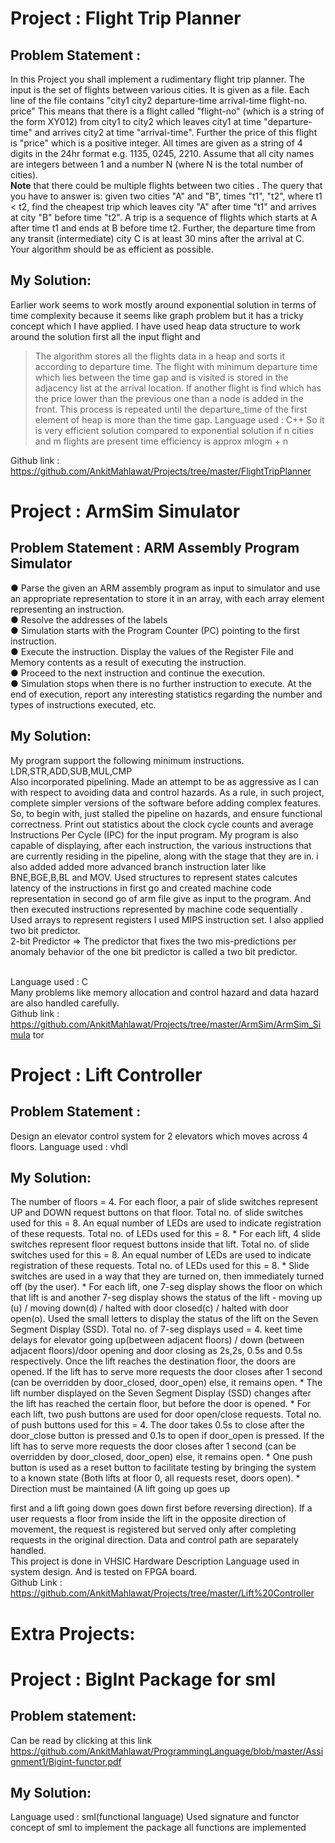 # Project : Flight Trip Planner
## Problem Statement :
In this Project you shall implement a rudimentary flight trip planner. The input is the set
of flights between various cities. It is given as a file. Each line of the file contains "city1
city2 departure-time arrival-time flight-no. price" This means that there is a flight called
"flight-no" (which is a string of the form XY012) from city1 to city2 which leaves city1 at
time "departure-time" and arrives city2 at time "arrival-time". Further the price of this
flight is "price" which is a positive integer. All times are given as a string of 4 digits in the
24hr format e.g. 1135, 0245, 2210. Assume that all city names are integers between 1
and a number N (where N is the total number of cities).<br>
**Note** that there could be multiple flights between two cities .
The query that you have to answer is: given two cities "A" and "B", times "t1", "t2",
where t1 < t2, find the cheapest trip which leaves city "A" after time "t1" and arrives at
city "B" before time "t2". A trip is a sequence of flights which starts at A after time t1 and
ends at B before time t2. Further, the departure time from any transit (intermediate) city
C is at least 30 mins after the arrival at C.
Your algorithm should be as efficient as possible.
## My Solution:
Earlier work seems to work mostly around exponential solution in terms of time
complexity because it seems like graph problem but it has a tricky concept which I have
applied.
I have used heap data structure to work around the solution first all the input flight and
> The algorithm stores all the flights data in a heap and sorts it according to departure
time.
> The flight with minimum departure time which lies between the time gap and is visited
is stored in the adjacency list at the arrival location.
> If another flight is find which has the price lower than the previous one than a node is
added in the front.
> This process is repeated until the departure_time of the first element of heap is more
than the time gap.
Language used : C++
So it is very efficient solution compared to exponential solution if n cities and m flights
are present time efficiency is approx mlogm + n

Github link : https://github.com/AnkitMahlawat/Projects/tree/master/FlightTripPlanner

# Project : ArmSim Simulator
## Problem Statement : ARM Assembly Program Simulator
● Parse the given an ARM assembly program as input to simulator and use an
appropriate representation to store it in an array, with each array element
representing an instruction.<br>
● Resolve the addresses of the labels<br>
● Simulation starts with the Program Counter (PC) pointing to the first instruction.<br>
● Execute the instruction. Display the values of the Register File and Memory
contents as a result of executing the instruction.<br>
● Proceed to the next instruction and continue the execution.<br>
● Simulation stops when there is no further instruction to execute.
At the end of execution, report any interesting statistics regarding the number and types
of instructions executed, etc.
## My Solution:
My program support the following minimum instructions.<br>
LDR,STR,ADD,SUB,MUL,CMP<br>
Also incorporated pipelining. Made an attempt to be as aggressive as I can with respect
to avoiding data and control hazards. As a rule, in such project, complete simpler
versions of the software before adding complex features. So, to begin with, just stalled
the pipeline on hazards, and ensure functional correctness. Print out statistics about the
clock cycle counts and average Instructions Per Cycle (IPC) for the input program. My
program is also capable of displaying, after each instruction, the various instructions
that are currently residing in the pipeline, along with the stage that they are in.
i also added added more advanced branch instruction later like BNE,BGE,B,BL and
MOV. Used structures to represent states calcutes latency of the instructions in first go
and created machine code representation in second go of arm file give as input to the
program. And then executed instructions represented by machine code sequentially .
Used arrays to represent registers I used MIPS instruction set. I also applied two bit
predictor.<br>
2-bit Predictor => The predictor that fixes the two mis-predictions per anomaly
behavior of the one bit predictor is called a two bit predictor.<br><br>

Language used : C<br>
Many problems like memory allocation and control hazard and data hazard are also
handled carefully.<br>
Github link :
https://github.com/AnkitMahlawat/Projects/tree/master/ArmSim/ArmSim_Simula
tor
# Project : Lift Controller
## Problem Statement :
Design an elevator control system for 2 elevators which moves across 4 floors.
Language used : vhdl
## My Solution:
The number of floors = 4. For each floor, a pair of slide switches represent UP and
DOWN request buttons on that floor. Total no. of slide switches used for this = 8. An
equal number of LEDs are used to indicate registration of these requests. Total no. of
LEDs used for this = 8. * For each lift, 4 slide switches represent floor request buttons
inside that lift. Total no. of slide switches used for this = 8. An equal number of LEDs are
used to indicate registration of these requests. Total no. of LEDs used for this = 8. *
Slide switches are used in a way that they are turned on, then immediately turned off
(by the user). * For each lift, one 7-seg display shows the floor on which that lift is and
another 7-seg display shows the status of the lift - moving up (u) / moving down(d) /
halted with door closed(c) / halted with door open(o). Used the small letters to display
the status of the lift on the Seven Segment Display (SSD). Total no. of 7-seg displays
used = 4. keet time delays for elevator going up(between adjacent floors) / down
(between adjacent floors)/door opening and door closing as 2s,2s, 0.5s and 0.5s
respectively. Once the lift reaches the destination floor, the doors are opened. If the lift
has to serve more requests the door closes after 1 second (can be overridden by
door_closed, door_open) else, it remains open. * The lift number displayed on the
Seven Segment Display (SSD) changes after the lift has reached the certain floor, but
before the door is opened. * For each lift, two push buttons are used for door open/close
requests. Total no. of push buttons used for this = 4. The door takes 0.5s to close after
the door_close button is pressed and 0.1s to open if door_open is pressed. If the lift has
to serve more requests the door closes after 1 second (can be overridden by
door_closed, door_open) else, it remains open. * One push button is used as a reset
button to facilitate testing by bringing the system to a known state (Both lifts at floor 0,
all requests reset, doors open). * Direction must be maintained (A lift going up goes up

first and a lift going down goes down first before reversing direction). If a user requests
a floor from inside the lift in the opposite direction of movement, the request is
registered but served only after completing requests in the original direction.
Data and control path are separately handled.<br>
This project is done in VHSIC Hardware Description Language used in system design.
And is tested on FPGA board.<br>
Github Link : https://github.com/AnkitMahlawat/Projects/tree/master/Lift%20Controller

# Extra Projects:
# Project : BigInt Package for sml
## Problem statement:
Can be read by clicking at this link
https://github.com/AnkitMahlawat/ProgrammingLanguage/blob/master/Assignment1/Bigint-functor.pdf
## My Solution:
Language used : sml(functional language)
Used signature and functor concept of sml to implement the package all functions are
implemented
